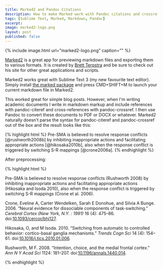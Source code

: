 ```yaml
---
title: Marked2 and Pandoc Citations
description: How to make Marked work with Pandoc citations and crossreferences.
tags: [Sublime Text, Marked, Markdown, Pandoc]
excerpt: 
image: marked2-logo.png
layout: post
published: false
---
```


{% include image.html url="marked2-logo.png" caption="" %}

[Marked2](http://marked2app.com/) is a great app for previewing markdown files and exporting them to various formats. It is created by [Brett Terpstra](http://brettterpstra.com) and be sure to check out his site for other great applications and scripts.

Marked2 works great with Sublime Text 3 (my new favourite text editor). Simply install [the marked package](https://github.com/icio/sublime-text-marked) and press CMD+SHIFT+M to launch your current markdown file in Marked2.

This worked great for simple blog posts. However, when I'm writing academic documents I write in markdown markup and include references with pandoc-citeref and cross-references with pandoc-crossref. I then use Pandoc to convert these documents to PDF or DOCX or whatever. Marked2 naturally doesn't parse the syntax for pandoc-citeref and pandoc-crossref out of the box and the result looks like this:

{% highlight html %}
Pre-SMA is believed to resolve response conflicts [@rushworth2008b] by inhibiting inappropriate actions and facilitating appropriate actions [@hikosaka2010b], also when the response conflict is triggered by switching S-R mappings [@crone2006a].
{% endhighlight %}

After preprocessing:

{% highlight html %}

<p>Pre-SMA is believed to resolve response conflicts <span class="citation">(Rushworth 2008)</span> by inhibiting inappropriate actions and facilitating appropriate actions <span class="citation">(Hikosaka and Isoda 2010)</span>, also when the response conflict is triggered by switching S-R mappings <span class="citation">(Crone et al. 2006)</span>.</p>
<div id="refs" class="references">
<div id="ref-crone2006a">
<p>Crone, Eveline A, Carter Wendelken, Sarah E Donohue, and Silvia A Bunge. 2006. “Neural evidence for dissociable components of task-switching.” <em>Cerebral Cortex (New York, N.Y. : 1991)</em> 16 (4): 475–86. doi:<a href="http://doi.org/10.1093/cercor/bhi127">10.1093/cercor/bhi127</a>.</p>
</div>
<div id="ref-hikosaka2010b">
<p>Hikosaka, O, and M Isoda. 2010. “Switching from automatic to controlled behavior: cortico-basal ganglia mechanisms.” <em>Trends Cogn Sci</em> 14 (4): 154–61. doi:<a href="http://doi.org/10.1016/j.tics.2010.01.006">10.1016/j.tics.2010.01.006</a>.</p>
</div>
<div id="ref-rushworth2008b">
<p>Rushworth, M F. 2008. “Intention, choice, and the medial frontal cortex.” <em>Ann N Y Acad Sci</em> 1124: 181–207. doi:<a href="http://doi.org/10.1196/annals.1440.014">10.1196/annals.1440.014</a>.</p>
</div>
</div>

{% endhighlight %}
